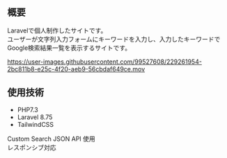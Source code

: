 ## 概要
Laravelで個人制作したサイトです。<br>
ユーザーが文字列入力フォームにキーワードを入力し、入力したキーワードでGoogle検索結果一覧を表示するサイトです。

https://user-images.githubusercontent.com/99527608/229261954-2bc811b8-e25c-4f20-aeb9-56cbdaf649ce.mov

## 使用技術
- PHP7.3
- Laravel 8.75
- TailwindCSS 

Custom Search JSON API 使用<br>
レスポンシブ対応

